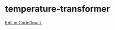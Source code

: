 # temperature-transformer

[Edit in Codeflow ⚡️](https://stackblitz.com/~/github.com/rumeysa111/temperature-transformer)